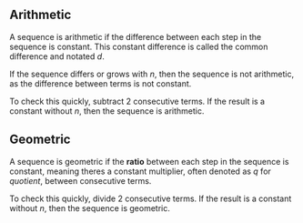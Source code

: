 ## Arithmetic

A sequence is arithmetic if the difference between each step in the sequence is constant. This constant difference is called the common difference and notated $d$.

If the sequence differs or grows with $n$, then the sequence is not arithmetic, as the difference between terms is not constant.

To check this quickly, subtract 2 consecutive terms. If the result is a constant without $n$, then the sequence is arithmetic.
## Geometric

A sequence is geometric if the **ratio** between each step in the sequence is constant, meaning theres a constant multiplier, often denoted as $q$ for *quotient*, between consecutive terms.

To check this quickly, divide 2 consecutive terms. If the result is a constant without $n$, then the sequence is geometric.


